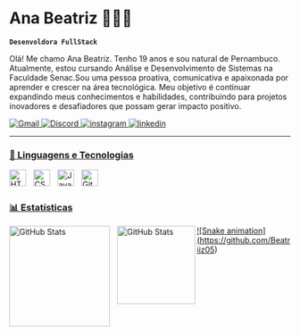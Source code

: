 # Ana Beatriz 👩🏻‍💻

**`Desenvoldora FullStack`**

Olá! Me chamo Ana Beatriz. Tenho 19 anos e sou natural de Pernambuco. Atualmente, estou cursando Análise e Desenvolvimento de Sistemas na Faculdade Senac.Sou uma pessoa proativa, comunicativa e apaixonada por aprender e crescer na área tecnológica. Meu objetivo é continuar expandindo meus conhecimentos e habilidades, contribuindo para projetos inovadores e desafiadores que possam gerar impacto positivo.
<p align="left">
    <a href="https://anabeatrizdasilva263@gmail.com">
        <img 
            alt="Gmail" 
            title="Aqui é o meu email" 
            src="https://img.shields.io/badge/-Gmail-%23333?color=9400ba&labelColor=9400ba&style=for-the-badge&logo=gmail&logoColor=white"
        />
    </a>
    <a href="https://discord.com/channels/@beattriz_05">
        <img 
            alt="Discord" 
            title="Me siga no Discord" 
            src="https://img.shields.io/badge/Discord-7289DA?color=9400ba&labelColor&style=for-the-badge&logo=discord&logoColor=white"
        />
    </a>
    <a href="https://www.instagram.com/_beattriz_05/">
        <img 
            alt="instagram" 
            title="Me siga no instagram" 
            src="https://img.shields.io/badge/-Instagram-%23E4405F?color=9400ba&labelColor=9400ba&style=for-the-badge&logo=instagram&logoColor=white"
        />
    </a>
    <a href="https://www.linkedin.com/in/beatriz-dev/">
        <img 
            alt="linkedin" 
            title="Me siga no linkedin" 
            src="https://img.shields.io/badge/linkedin-000000?color=9400ba&labelColor=9400ba&style=for-the-badge&logo=Threads&logoColor=white"
    </a>
</p>
        
---

### 🤖 Linguagens e Tecnologias 

<img 
    align="left" 
    alt="HTML"
    title="HTML" 
    width="30px" 
    style="padding-right: 10px;" 
    src="https://cdn.jsdelivr.net/gh/devicons/devicon@latest/icons/html5/html5-original.svg" 
/>
<img 
    align="left" 
    alt="CSS" 
    title="CSS"
    width="30px" 
    style="padding-right: 10px;" 
    src="https://cdn.jsdelivr.net/gh/devicons/devicon@latest/icons/css3/css3-original.svg" 
/>
<img 
    align="left" 
    alt="JavaScript" 
    title="JavaScript"
    width="30px" 
    style="padding-right: 10px;" 
    src="https://cdn.jsdelivr.net/gh/devicons/devicon@latest/icons/javascript/javascript-original.svg" 
/>

<img 
    align="left" 
    alt="Git" 
    title="Git"
    width="30px" 
    style="padding-right: 10px;" 
    src="https://cdn.jsdelivr.net/gh/devicons/devicon@latest/icons/git/git-original.svg" 
/>

<br/>
<br/>

### 📊 Estatísticas

<p>
<img 
    align="left" 
    alt="GitHub Stats" 
    height="180" 
    style="padding-right: 10px;" 
    src="https://github-readme-stats.vercel.app/api?username=Beatriiz05&show_icons=true&theme=midnight-purple&include_all_commits=true&locale=pt-br"
/>

<img 
    align="left" 
    alt="GitHub Stats" 
    height="140"
    src="https://github-readme-stats.vercel.app/api/top-langs/?username=beatriiz05&theme=midnight-purple&layout=compact&custom_title=Tecnologias&langs_count=8"
/>

![Snake animation] (https://github.com/Beatriiz05)
